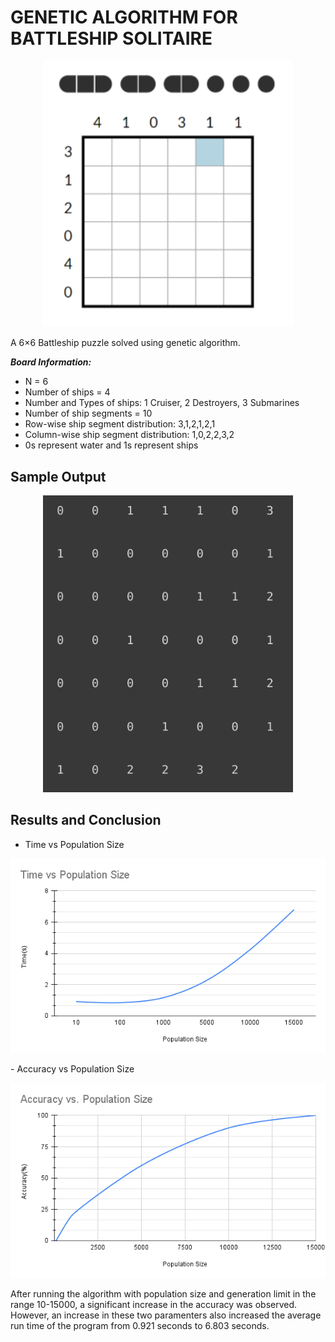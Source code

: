 # **GENETIC ALGORITHM FOR BATTLESHIP SOLITAIRE**
<p align="center"><img src="https://github.com/A-nn-e/Battleship/blob/main/Ritika%20Pahwa/Battleships-Puzzle.png" width=400/></p>

A 6×6 Battleship puzzle solved using genetic algorithm.

***Board Information:***
- N = 6
- Number of ships = 4
- Number and Types of ships: 1 Cruiser, 2 Destroyers, 3 Submarines
- Number of ship segments = 10
- Row-wise ship segment distribution: 3,1,2,1,2,1
- Column-wise ship segment distribution: 1,0,2,2,3,2
- 0s represent water and 1s represent ships

## Sample Output
<p align="center"><img src="https://github.com/A-nn-e/Battleship/blob/main/Ritika%20Pahwa/Output.png" width=400/></p>

## Results and Conclusion
- Time vs Population Size 
<p align="center"><img src="https://github.com/A-nn-e/Battleship/blob/main/Ritika%20Pahwa/Time%20vs%20Population%20Size.png" width=600/></p>
- Accuracy vs Population Size
<p align="center"><img src="https://github.com/A-nn-e/Battleship/blob/main/Ritika%20Pahwa/Accuracy%20vs.%20Population%20Size.png" width=600/></p>
After running the algorithm with population size and generation limit in the range 10-15000, a significant increase in the accuracy was observed. However, an increase in these two paramenters also increased the average run time of the program from 0.921 seconds to 6.803 seconds.


